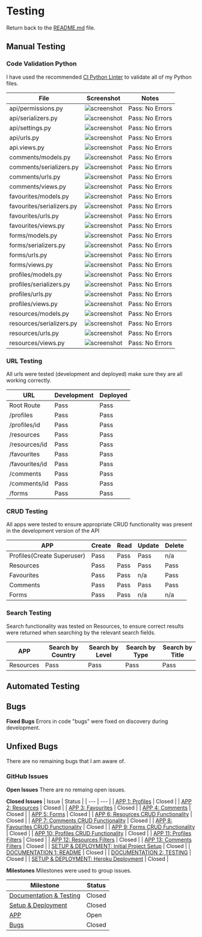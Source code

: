 # Testing
Return back to the [README.md](README.md) file.

## Manual Testing
### Code Validation Python
I have used the recommended [CI Python Linter](https://pep8ci.herokuapp.com) to validate all of my Python files.

| File | Screenshot | Notes |
| --- | --- | --- |
| api/permissions.py | ![screenshot](https://github.com/ogc1231/comprensible-spanish-api/blob/main/documentation/testing-assets/api_permissions.png) | Pass: No Errors |
| api/serializers.py | ![screenshot](https://github.com/ogc1231/comprensible-spanish-api/blob/main/documentation/testing-assets/api_serializers.png) | Pass: No Errors |
| api/settings.py | ![screenshot](https://github.com/ogc1231/comprensible-spanish-api/blob/main/documentation/testing-assets/api_settings.png) | Pass: No Errors |
| api/urls.py | ![screenshot](https://github.com/ogc1231/comprensible-spanish-api/blob/main/documentation/testing-assets/api_urls.png) | Pass: No Errors |
| api.views.py | ![screenshot](https://github.com/ogc1231/comprensible-spanish-api/blob/main/documentation/testing-assets/api_views.png) | Pass: No Errors |
| comments/models.py | ![screenshot](https://github.com/ogc1231/comprensible-spanish-api/blob/main/documentation/testing-assets/comments_model.png) | Pass: No Errors |
| comments/serializers.py | ![screenshot](https://github.com/ogc1231/comprensible-spanish-api/blob/main/documentation/testing-assets/comments_serializers.png) | Pass: No Errors |
| comments/urls.py | ![screenshot](https://github.com/ogc1231/comprensible-spanish-api/blob/main/documentation/testing-assets/comments_urls.png) | Pass: No Errors |
| comments/views.py | ![screenshot](https://github.com/ogc1231/comprensible-spanish-api/blob/main/documentation/testing-assets/comments_views.png) | Pass: No Errors |
| favourites/models.py | ![screenshot](https://github.com/ogc1231/comprensible-spanish-api/blob/main/documentation/testing-assets/favourites_models.png) | Pass: No Errors |
| favourites/serializers.py | ![screenshot](https://github.com/ogc1231/comprensible-spanish-api/blob/main/documentation/testing-assets/favourites_serializers.png) | Pass: No Errors |
| favourites/urls.py | ![screenshot](https://github.com/ogc1231/comprensible-spanish-api/blob/main/documentation/testing-assets/favourites_urls.png) | Pass: No Errors |
| favourites/views.py | ![screenshot](https://github.com/ogc1231/comprensible-spanish-api/blob/main/documentation/testing-assets/favourites_views.png) | Pass: No Errors |
| forms/models.py | ![screenshot](https://github.com/ogc1231/comprensible-spanish-api/blob/main/documentation/testing-assets/form_models.png) | Pass: No Errors |
| forms/serializers.py | ![screenshot](https://github.com/ogc1231/comprensible-spanish-api/blob/main/documentation/testing-assets/forms_serializer.png) | Pass: No Errors |
| forms/urls.py | ![screenshot](https://github.com/ogc1231/comprensible-spanish-api/blob/main/documentation/testing-assets/forms_urls.png) | Pass: No Errors |
| forms/views.py | ![screenshot](https://github.com/ogc1231/comprensible-spanish-api/blob/main/documentation/testing-assets/forms_views.png) | Pass: No Errors |
| profiles/models.py | ![screenshot](https://github.com/ogc1231/comprensible-spanish-api/blob/main/documentation/testing-assets/profiles_models.png) | Pass: No Errors |
| profiles/serializers.py | ![screenshot](https://github.com/ogc1231/comprensible-spanish-api/blob/main/documentation/testing-assets/profiles_serilaizer.png) | Pass: No Errors |
| profiles/urls.py | ![screenshot](https://github.com/ogc1231/comprensible-spanish-api/blob/main/documentation/testing-assets/profiles_urs.png) | Pass: No Errors |
| profiles/views.py | ![screenshot](https://github.com/ogc1231/comprensible-spanish-api/blob/main/documentation/testing-assets/profiles_views.png) | Pass: No Errors |
| resources/models.py | ![screenshot](https://github.com/ogc1231/comprensible-spanish-api/blob/main/documentation/testing-assets/resources_models.png) | Pass: No Errors |
| resources/serializers.py | ![screenshot](https://github.com/ogc1231/comprensible-spanish-api/blob/main/documentation/testing-assets/resources_serilizers.png) | Pass: No Errors |
| resources/urls.py | ![screenshot](https://github.com/ogc1231/comprensible-spanish-api/blob/main/documentation/testing-assets/resources_urls.png) | Pass: No Errors |
| resources/views.py | ![screenshot](https://github.com/ogc1231/comprensible-spanish-api/blob/main/documentation/testing-assets/resources_views.png) | Pass: No Errors |

### URL Testing
All urls were tested (development and deployed) make sure they are all working correctly.

| URL | Development | Deployed |
| --- | --- | --- |
| Root Route | Pass | Pass |
| /profiles | Pass | Pass |
| /profiles/id | Pass | Pass |
| /resources | Pass | Pass |
| /resources/id | Pass | Pass |
| /favourites | Pass | Pass |
| /favourites/id | Pass | Pass |
| /comments | Pass | Pass |
| /comments/id | Pass | Pass |
| /forms| Pass | Pass |

### CRUD Testing
All apps were tested to ensure appropriate CRUD functionality was present in the development version of the API

| APP | Create | Read | Update | Delete |
| --- | --- | --- | --- | --- |
| Profiles(Create Superuser) | Pass | Pass | Pass | n/a |
| Resources | Pass | Pass | Pass | Pass |
| Favourites | Pass | Pass | n/a | Pass |
| Comments | Pass | Pass | Pass | Pass |
| Forms | Pass | Pass | n/a | n/a |

### Search Testing
Search functionality was tested on Resources, to ensure correct results were returned when searching by the relevant search fields.

| APP | Search by Country | Search by Level | Search by Type | Search by Title |
| --- | --- | --- | --- | --- |
| Resources | Pass | Pass | Pass | Pass |

## Automated Testing

## Bugs
**Fixed Bugs**
Errors in code "bugs" were fixed on discovery during development.

## Unfixed Bugs

There are no remaining bugs that I am aware of.

### GitHub **Issues**
**Open Issues**
There are no remaing open issues.

**Closed Issues**
| Issue | Status |
| --- | --- |
| [APP 1: Profiles](https://github.com/ogc1231/comprensible-spanish-api/issues/1) | Closed |
| [APP 2: Resources](https://github.com/ogc1231/comprensible-spanish-api/issues/2) | Closed |
| [APP 3: Favourites](https://github.com/ogc1231/comprensible-spanish-api/issues/3) | Closed |
| [APP 4: Comments](https://github.com/ogc1231/comprensible-spanish-api/issues/4) | Closed |
| [APP 5: Forms](https://github.com/ogc1231/comprensible-spanish-api/issues/5) | Closed |
| [APP 6: Resources CRUD Functionality](https://github.com/ogc1231/comprensible-spanish-api/issues/9) | Closed |
| [APP 7: Comments CRUD Functionality](https://github.com/ogc1231/comprensible-spanish-api/issues/10) | Closed |
| [APP 8: Favourites CRUD Functionality](https://github.com/ogc1231/comprensible-spanish-api/issues/11) | Closed |
| [APP 9: Forms CRUD Functionality](https://github.com/ogc1231/comprensible-spanish-api/issues/13) | Closed |
| [APP 10: Profiles CRUD Functionality](https://github.com/ogc1231/comprensible-spanish-api/issues/14) | Closed |
| [APP 11: Profiles Filters](https://github.com/ogc1231/comprensible-spanish-api/issues/15) | Closed |
| [APP 12: Resources Filters](https://github.com/ogc1231/comprensible-spanish-api/issues/16) | Closed |
| [APP 13: Comments Filters](https://github.com/ogc1231/comprensible-spanish-api/issues/17) | Closed |
| [SETUP & DEPLOYMENT: Initial Project Setup](https://github.com/ogc1231/comprensible-spanish-api/issues/6) | Closed |
| [DOCUMENTATION 1: README](https://github.com/ogc1231/comprensible-spanish-api/issues/7) | Closed |
| [DOCUMENTATION 2: TESTING](https://github.com/ogc1231/comprensible-spanish-api/issues/8) | Closed |
| [SETUP & DEPLOYMENT: Heroku Deployment](https://github.com/ogc1231/comprensible-spanish-api/issues/12) | Closed |

**Milestones**
Milestones were used to group issues.

| Milestone | Status |
| --- | --- |
| [Documentation & Testing](https://github.com/ogc1231/comprensible-spanish-api/milestone/1) | Closed |
| [Setup & Deployment](https://github.com/ogc1231/comprensible-spanish-api/milestone/2) | Closed |
| [APP](https://github.com/ogc1231/comprensible-spanish-api/milestone/3) | Open |
| [Bugs](https://github.com/ogc1231/comprensible-spanish-api/milestone/6) | Closed |
